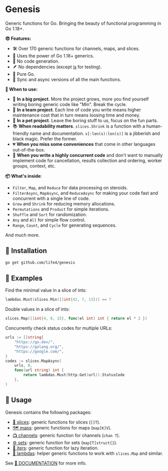 # Genesis

Generic functions for Go. Bringing the beauty of functional programming in Go 1.18+.

**😎 Features:**

+ 🛠️ Over 170 generic functions for channels, maps, and slices.
+ 💪 Uses the power of Go 1.18+ generics.
+ 🧐 No code generation.
+ 🪶 No dependencies (except [is](https://github.com/matryer/is) for testing).
+ 🏃 Pure Go.
+ 🪩 Sync and async versions of all the main functions.

**🔨 When to use:**

+ 🐘 **In a big project**. More the project grows, more you find yourself writing boring generic code like "Min". Break the cycle.
+ 🤝 **In a team project**. Each line of code you write means higher maintenance cost that in turn means loosing time and money.
+ 🐶 **In a pet project**. Leave the boring stuff to us, focus on the fun parts.
+ 📚 **When readability matters**. `slices.Shrink` is a function with a human-friendly name and documentation. `s[:len(s):len(s)]` is a jibberish and black magic. Prefer the former.
+ 💔 **When you miss some conveniences** that come in other languages out-of-the-box.
+ 🐇 **When you write a highly concurrent code** and don't want to manually implement code for cancellation, results collection and ordering, worker groups, context, etc.

**📦 What's inside**:

+ `Filter`, `Map`, and `Reduce` for data processing on steroids.
+ `FilterAsync`, `MapAsync`, and `ReduceAsync` for making your code fast and concurrent with a single line of code.
+ `Grow` and `Shrink` for reducing memory allocations.
+ `Permutations` and `Product` for simple iterations.
+ `Shuffle` and `Sort` for randomization.
+ `Any` and `All` for simple flow control.
+ `Range`, `Count`, and `Cycle` for generating sequences.

And much more.

## 💾 Installation

```bash
go get github.com/life4/genesis
```

## 👀 Examples

Find the minimal value in a slice of ints:

```go
lambdas.Must(slices.Min([]int{42, 7, 13})) == 7
```

Double values in a slice of ints:

```go
slices.Map([]int{4, 8, 15}, func(el int) int { return el * 2 })
```

Concurrently check status codes for multiple URLs:

```go
urls := []string{
    "https://go.dev/",
    "https://golang.org/",
    "https://google.com/",
}
codes := slices.MapAsync(
    urls, 0,
    func(url string) int {
        return lambdas.Must(http.Get(url)).StatusCode
    },
)
```

## 🔨 Usage

Genesis contains the following packages:

+ [🍞 slices](https://pkg.go.dev/github.com/life4/genesis/slices): generic functions for slices (`[]T`).
+ [🗺 maps](https://pkg.go.dev/github.com/life4/genesis/maps): generic functions for maps (`map[K]V`).
+ [📺 channels](https://pkg.go.dev/github.com/life4/genesis/channels): generic function for channels (`chan T`).
+ [⚙️ sets](https://pkg.go.dev/github.com/life4/genesis/sets): generic function for sets (`map[T]struct{}`).
+ [🦥 iters](https://pkg.go.dev/github.com/life4/genesis/iters): generic function for lazy iteration.
+ [🛟 lambdas](https://pkg.go.dev/github.com/life4/genesis/lambdas): helper generic functions to work with `slices.Map` and similar.

See [📄 DOCUMENTATION](https://pkg.go.dev/github.com/life4/genesis) for more info.
